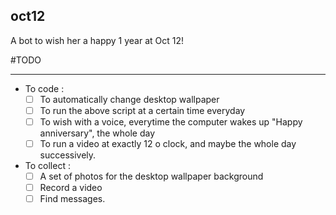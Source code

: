 ## oct12
A bot to wish her a happy 1 year at Oct 12!

#TODO
***

* To code :
  - [ ] To automatically change desktop wallpaper
  - [ ] To run the above script at a certain time everyday
  - [ ] To wish with a voice, everytime the computer wakes up "Happy anniversary", the whole day
  - [ ] To run a video at exactly 12 o clock, and maybe the whole day successively.
  
* To collect :
  - [ ] A set of photos for the desktop wallpaper background
  - [ ] Record a video
  - [ ] Find messages.
